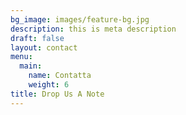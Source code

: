 ```yaml
---
bg_image: images/feature-bg.jpg
description: this is meta description
draft: false
layout: contact
menu:
  main:
    name: Contatta
    weight: 6
title: Drop Us A Note
---
```

